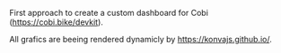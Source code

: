 First approach to create a custom dashboard for Cobi (https://cobi.bike/devkit).

All grafics are beeing rendered dynamicly by https://konvajs.github.io/.
